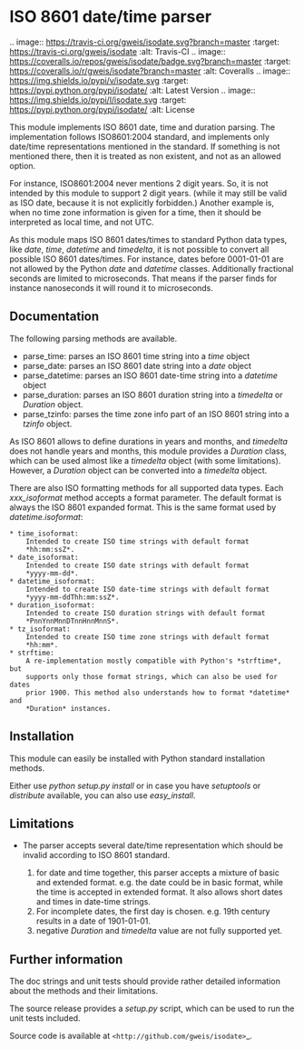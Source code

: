 
ISO 8601 date/time parser
=========================

.. image:: https://travis-ci.org/gweis/isodate.svg?branch=master
    :target: https://travis-ci.org/gweis/isodate
    :alt: Travis-CI
.. image:: https://coveralls.io/repos/gweis/isodate/badge.svg?branch=master
    :target: https://coveralls.io/r/gweis/isodate?branch=master
    :alt: Coveralls
.. image:: https://img.shields.io/pypi/v/isodate.svg
    :target: https://pypi.python.org/pypi/isodate/
    :alt: Latest Version
.. image:: https://img.shields.io/pypi/l/isodate.svg
    :target: https://pypi.python.org/pypi/isodate/
    :alt: License


This module implements ISO 8601 date, time and duration parsing.
The implementation follows ISO8601:2004 standard, and implements only
date/time representations mentioned in the standard. If something is not
mentioned there, then it is treated as non existent, and not as an allowed
option.

For instance, ISO8601:2004 never mentions 2 digit years. So, it is not
intended by this module to support 2 digit years. (while it may still
be valid as ISO date, because it is not explicitly forbidden.)
Another example is, when no time zone information is given for a time,
then it should be interpreted as local time, and not UTC.

As this module maps ISO 8601 dates/times to standard Python data types, like
*date*, *time*, *datetime* and *timedelta*, it is not possible to convert
all possible ISO 8601 dates/times. For instance, dates before 0001-01-01 are
not allowed by the Python *date* and *datetime* classes. Additionally
fractional seconds are limited to microseconds. That means if the parser finds
for instance nanoseconds it will round it to microseconds.

Documentation
-------------

The following parsing methods are available.
   * parse_time:
        parses an ISO 8601 time string into a *time* object
   * parse_date:
        parses an ISO 8601 date string into a *date* object
   * parse_datetime:
        parses an ISO 8601 date-time string into a *datetime* object
   * parse_duration:
        parses an ISO 8601 duration string into a *timedelta* or *Duration*
        object.
   * parse_tzinfo:
        parses the time zone info part of an ISO 8601 string into a
        *tzinfo* object.

As ISO 8601 allows to define durations in years and months, and *timedelta*
does not handle years and months, this module provides a *Duration* class,
which can be used almost like a *timedelta* object (with some limitations).
However, a *Duration* object can be converted into a *timedelta* object.

There are also ISO formatting methods for all supported data types. Each
*xxx_isoformat* method accepts a format parameter. The default format is
always the ISO 8601 expanded format. This is the same format used by
*datetime.isoformat*:

    * time_isoformat:
        Intended to create ISO time strings with default format
        *hh:mm:ssZ*.
    * date_isoformat:
        Intended to create ISO date strings with default format
        *yyyy-mm-dd*.
    * datetime_isoformat:
        Intended to create ISO date-time strings with default format
        *yyyy-mm-ddThh:mm:ssZ*.
    * duration_isoformat:
        Intended to create ISO duration strings with default format
        *PnnYnnMnnDTnnHnnMnnS*.
    * tz_isoformat:
        Intended to create ISO time zone strings with default format
        *hh:mm*.
    * strftime:
        A re-implementation mostly compatible with Python's *strftime*, but
        supports only those format strings, which can also be used for dates
        prior 1900. This method also understands how to format *datetime* and
        *Duration* instances.

Installation
------------

This module can easily be installed with Python standard installation methods.

Either use *python setup.py install* or in case you have *setuptools* or
*distribute* available, you can also use *easy_install*.

Limitations
-----------

   * The parser accepts several date/time representation which should be invalid
     according to ISO 8601 standard.

     1. for date and time together, this parser accepts a mixture of basic and extended format.
        e.g. the date could be in basic format, while the time is accepted in extended format.
        It also allows short dates and times in date-time strings.
     2. For incomplete dates, the first day is chosen. e.g. 19th century results in a date of
        1901-01-01.
     3. negative *Duration* and *timedelta* value are not fully supported yet.

Further information
-------------------

The doc strings and unit tests should provide rather detailed information about
the methods and their limitations.

The source release provides a *setup.py* script,
which can be used to run the unit tests included.

Source code is available at `<http://github.com/gweis/isodate>`_.
